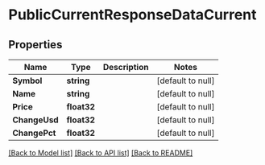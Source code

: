 # PublicCurrentResponseDataCurrent

## Properties
Name | Type | Description | Notes
------------ | ------------- | ------------- | -------------
**Symbol** | **string** |  | [default to null]
**Name** | **string** |  | [default to null]
**Price** | **float32** |  | [default to null]
**ChangeUsd** | **float32** |  | [default to null]
**ChangePct** | **float32** |  | [default to null]

[[Back to Model list]](../README.md#documentation-for-models) [[Back to API list]](../README.md#documentation-for-api-endpoints) [[Back to README]](../README.md)


